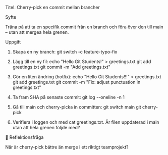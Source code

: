 Titel: Cherry-pick en commit mellan brancher

Syfte

Träna på att ta en specifik commit från en branch och föra över den till main – utan att mergea hela grenen.

Uppgift

1. Skapa en ny branch:
   git switch -c feature-typo-fix

2. Lägg till en ny fil:
   echo "Hello Git Students!" > greetings.txt
   git add greetings.txt
   git commit -m "Add greetings.txt"

3. Gör en liten ändring (hotfix):
   echo "Hello Git Students!!!" > greetings.txt
   git add greetings.txt
   git commit -m "Fix: adjust punctuation in greetings.txt"

4. Ta fram SHA på senaste commit:
   git log --oneline -n 1

5. Gå till main och cherry-picka in committen:
   git switch main
   git cherry-pick <SHA>

6. Verifiera i loggen och med cat greetings.txt.
   Är filen uppdaterad i main utan att hela grenen följde med?

💬 Reflektionsfråga

När är cherry-pick bättre än merge i ett riktigt teamprojekt?
